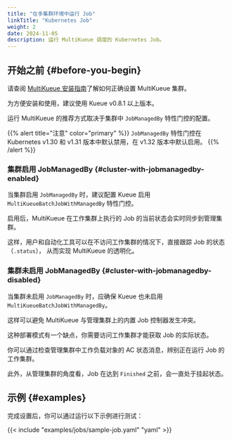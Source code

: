 ```yaml
---
title: "在多集群环境中运行 Job"
linkTitle: "Kubernetes Job"
weight: 2
date: 2024-11-05
description: 运行 MultiKueue 调度的 Kubernetes Job。
---
```


## 开始之前 {#before-you-begin}

请查阅 [MultiKueue 安装指南](/zh-CN/docs/tasks/manage/setup_multikueue)了解如何正确设置 MultiKueue 集群。

为方便安装和使用，建议使用 Kueue v0.8.1 以上版本。

运行 MultiKueue 的推荐方式取决于集群中 `JobManagedBy` 特性门控的配置。

{{% alert title="注意" color="primary" %}}
`JobManagedBy` 特性门控在 Kubernetes v1.30 和 v1.31 版本中默认禁用，在 v1.32 版本中默认启用。
{{% /alert %}}

### 集群启用 JobManagedBy {#cluster-with-jobmanagedby-enabled}

当集群启用 `JobManagedBy` 时，建议配置 Kueue 启用 `MultiKueueBatchJobWithManagedBy` 特性门控。

启用后，MultiKueue 在工作集群上执行的 Job 的当前状态会实时同步到管理集群。

这样，用户和自动化工具可以在不访问工作集群的情况下，直接跟踪 Job 的状态（`.status`），
从而实现 MultiKueue 的透明化。

### 集群未启用 JobManagedBy {#cluster-with-jobmanagedby-disabled}

当集群未启用 `JobManagedBy` 时，应确保 Kueue 也未启用 `MultiKueueBatchJobWithManagedBy`。

这样可以避免 MultiKueue 与管理集群上的内置 Job 控制器发生冲突。

这种部署模式有一个缺点，你需要访问工作集群才能获取 Job 的实际状态。

你可以通过检查管理集群中工作负载对象的 AC 状态消息，辨别正在运行 Job 的工作集群。

此外，从管理集群的角度看，Job 在达到 `Finished` 之前，会一直处于挂起状态。

## 示例 {#examples}

完成设置后，你可以通过运行以下示例进行测试：

{{< include "examples/jobs/sample-job.yaml" "yaml" >}}
